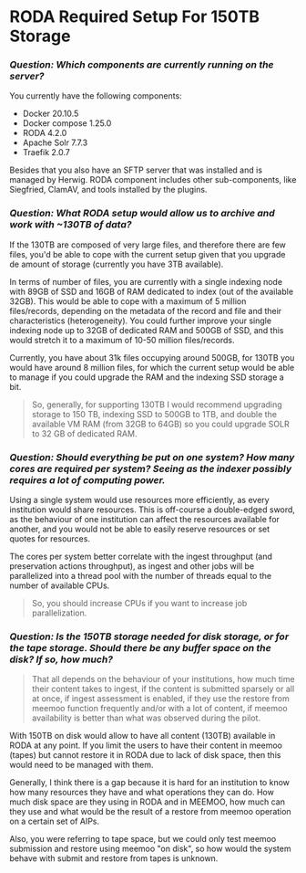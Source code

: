 # RODA Required Setup For 150TB Storage

### _Question: Which components are currently running on the server?_

You currently have the following components:

-	Docker 20.10.5
-	Docker compose 1.25.0
-	RODA 4.2.0
-	Apache Solr 7.7.3
-	Traefik 2.0.7

Besides that you also have an SFTP server that was installed and is managed by Herwig. RODA component includes other sub-components, like Siegfried, ClamAV, and tools installed by the plugins.

### _Question: What RODA setup would allow us to archive and work with ~130TB of data?_

If the 130TB are composed of very large files, and therefore there are few files, you'd be able to cope with the current setup given that you upgrade de amount of storage (currently you have 3TB available).

In terms of number of files, you are currently with a single indexing node with 89GB of SSD and 16GB of RAM dedicated to index (out of the available 32GB). This would be able to cope with a maximum of 5 million files/records, depending on the metadata of the record and file and their characteristics (heterogeneity). You could further improve your single indexing node up to 32GB of dedicated RAM and 500GB of SSD, and this would stretch it to a maximum of 10-50 million files/records. 

Currently, you have about 31k files occupying around 500GB, for 130TB you would have around 8 million files, for which the current setup would be able to manage if you could upgrade the RAM and the indexing SSD storage a bit.

> So, generally, for supporting 130TB I would recommend upgrading storage to 150 TB, indexing SSD to 500GB to 1TB, and double the available VM RAM (from 32GB to 64GB) so you could upgrade SOLR to 32 GB of dedicated RAM.

 ### _Question: Should everything be put on one system? How many cores are required per system? Seeing as the indexer possibly requires a lot of computing power._

Using a single system would use resources more efficiently, as every institution would share resources. This is off-course a double-edged sword, as the behaviour of one institution can affect the resources available for another, and you would not be able to easily reserve resources or set quotes for resources.

The cores per system better correlate with the ingest throughput (and preservation actions throughput), as ingest and other jobs will be parallelized into a thread pool with the number of threads equal to the number of available CPUs.

> So, you should increase CPUs if you want to increase job parallelization.
 
### _Question: Is the 150TB storage needed for disk storage, or for the tape storage. Should there be any buffer space on the disk? If so, how much?_

> That all depends on the behaviour of your institutions, how much time their content takes to ingest, if the content is submitted sparsely or all at once, if ingest assessment is enabled, if they use the restore from meemoo function frequently and/or with a lot of content, if meemoo availability is better than what was observed during the pilot.

With 150TB on disk would allow to have all content (130TB) available in RODA at any point. If you limit the users to have their content in meemoo (tapes) but cannot restore it in RODA due to lack of disk space, then this would need to be managed with them.

Generally, I think there is a gap because it is hard for an institution to know how many resources they have and what operations they can do. How much disk space are they using in RODA and in MEEMOO, how much can they use and what would be the result of a restore from meemoo operation on a certain set of AIPs.

Also, you were referring to tape space, but we could only test meemoo submission and restore using meemoo "on disk", so how would the system behave with submit and restore from tapes is unknown.
